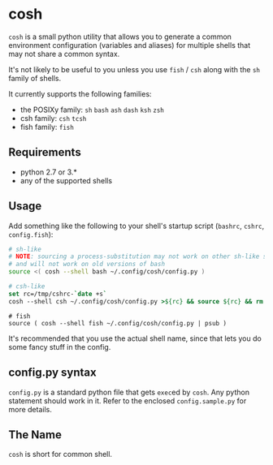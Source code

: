 # cosh

`cosh` is a small python utility that allows you to generate a common environment configuration (variables and aliases) for multiple shells that may not share a common syntax.

It's not likely to be useful to you unless you use `fish` / `csh` along with the `sh` family of shells.

It currently supports the following families:

* the POSIXy family: `sh` `bash` `ash` `dash` `ksh` `zsh`
* csh family: `csh` `tcsh`
* fish family: `fish`

## Requirements

* python 2.7 or 3.\*
* any of the supported shells

## Usage

Add something like the following to your shell's startup script (`bashrc`, `cshrc`, `config.fish`):

```sh
# sh-like
# NOTE: sourcing a process-substitution may not work on other sh-like shells
# and will not work on old versions of bash
source <( cosh --shell bash ~/.config/cosh/config.py )
```

```csh
# csh-like
set rc=/tmp/cshrc-`date +s`
cosh --shell csh ~/.config/cosh/config.py >${rc} && source ${rc} && rm ${rc}
```

```fish
# fish
source ( cosh --shell fish ~/.config/cosh/config.py | psub )
```

It's recommended that you use the actual shell name, since that lets you do some fancy stuff in the config.

## config.py syntax

`config.py` is a standard python file that gets	`exec`ed by `cosh`. Any python statement should work in it. Refer to the enclosed `config.sample.py` for more details.

## The Name

`cosh` is short for common shell.
